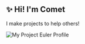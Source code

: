 ## ✨ Hi! I'm Comet
I make projects to help others!

![My Project Euler Profile](https://projecteuler.net/profile/cm3t.png)
